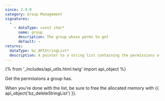 ```yaml
---
since: 2.4.0
category: Group Management
signatures:
  -
    - dataType: const char*
      name: group
      description: The group whose perms to get
      default: ~
returns:
  dataType: bz_APIStringList*
  description: A pointer to a string list containing the permissions of the specified group
---
```


{% from '_includes/api_utils.html.twig' import api_object %}

Get the permissions a group has.

When you're done with the list, be sure to free the allocated memory with {{ api_object('bz_deleteStringList') }}.
